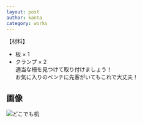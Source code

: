 ```yaml
---
layout: post
author: kanta
category: works
---
```

【材料】
* 板 × 1
* クランプ × 2  
適当な柵を見つけて取り付けましょう！   
お気に入りのベンチに先客がいてもこれで大丈夫！    

## 画像               
![どこでも机](/Nexicon/assets/images/public_hack/dd.png)